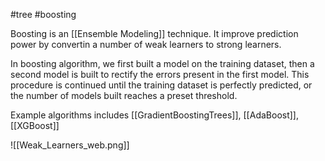 #tree #boosting 

Boosting is an [[Ensemble Modeling]] technique. It improve prediction power by convertin a number of weak learners to strong learners.

In boosting algorithm, we first built a model on the training dataset, then a second model is built to rectify the errors present in the first model. This procedure is continued until the training dataset is perfectly predicted, or the number of models built reaches a preset threshold.

Example algorithms includes [[GradientBoostingTrees]], [[AdaBoost]], [[XGBoost]]

![[Weak_Learners_web.png]]